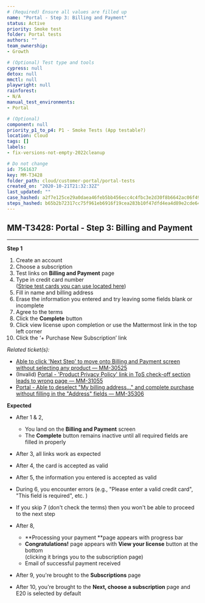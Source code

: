 ```yaml
---
# (Required) Ensure all values are filled up
name: "Portal - Step 3: Billing and Payment"
status: Active
priority: Smoke test
folder: Portal tests
authors: ""
team_ownership: 
- Growth

# (Optional) Test type and tools
cypress: null
detox: null
mmctl: null
playwright: null
rainforest: 
- N/A
manual_test_environments: 
- Portal

# (Optional)
component: null
priority_p1_to_p4: P1 - Smoke Tests (App testable?)
location: Cloud
tags: []
labels: 
- fix-versions-not-empty-2022cleanup

# Do not change
id: 7561637
key: MM-T3428
folder_path: cloud/customer-portal/portal-tests
created_on: "2020-10-21T21:32:32Z"
last_updated: ""
case_hashed: a2f7e125ce29a0daea46feb5bb456ecc4c4fbc3e2d30f8b6642ac06f496e1237c67a7973abd3280d527b1a2906011a4d
steps_hashed: b65b2b72317cc75f961eb6916f19cea283b10f47dfd4ea4d89e2cde646ed8d5e4ba87b3cd8d770a4f5d69c1fbeb2411a
---
```


## MM-T3428: Portal - Step 3: Billing and Payment

---

**Step 1**

1. Create an account
2. Choose a subscription
3. Test links on **Billing and Payment** page
4. Type in credit card number
   \
   ([Stripe test cards you can use located here](https://stripe.com/docs/testing#cards))
5. Fill in name and billing address
6. Erase the information you entered and try leaving some fields blank or incomplete
7. Agree to the terms
8. Click the **Complete** button
9. Click view license upon completion or use the Mattermost link in the top left corner
10. Click the ‘+ Purchase New Subscription’ link

_Related ticket(s):_

- [Able to click 'Next Step' to move onto Billing and Payment screen without selecting any product — MM-30525](https://mattermost.atlassian.net/browse/MM-30525)
- (Invalid) [Portal - 'Product Privacy Policy' link in ToS check-off section leads to wrong page — MM-31055](https://mattermost.atlassian.net/browse/MM-31055)
- [Portal - Able to deselect "My billing address…" and complete purchase without filling in the "Address" fields — MM-35306](https://mattermost.atlassian.net/browse/MM-35306)

**Expected**

- After 1 & 2, 

  - You land on the **Billing and Payment** screen
  - The **Complete** button remains inactive until all required fields are filled in properly

- After 3, all links work as expected

- After 4, the card is accepted as valid

- After 5, the information you entered is accepted as valid

- During 6, you encounter errors (e.g., "Please enter a valid credit card", "This field is required", etc. )

- If you skip 7 (don't check the terms) then you won't be able to proceed to the next step

- After 8, 

  - \*\*Processing your payment \*\*page appears with progress bar
  - **Congratulations!** page appears with **View your license** button at the bottom
    \
    (clicking it brings you to the subscription page)
  - Email of successful payment received

- After 9, you're brought to the **Subscriptions** page

- After 10, you're brought to the **Next, choose a subscription** page and E20 is selected by default
